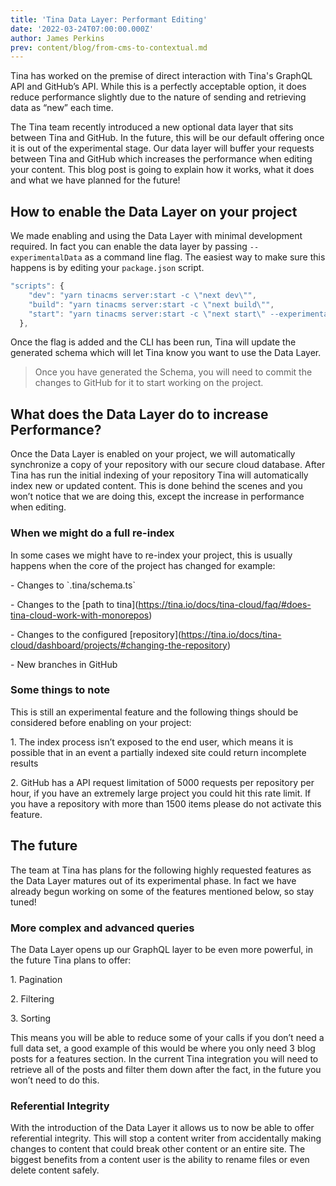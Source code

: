 ```yaml
---
title: 'Tina Data Layer: Performant Editing'
date: '2022-03-24T07:00:00.000Z'
author: James Perkins
prev: content/blog/from-cms-to-contextual.md
---
```


Tina has worked on the premise of direct interaction with Tina's GraphQL API and GitHub’s API. While this is a perfectly acceptable option, it does reduce performance slightly due to the nature of sending and retrieving data as “new” each time. 

The Tina team recently introduced a new optional data layer that sits between Tina and GitHub. In the future, this will be our default offering once it is out of the experimental stage. Our data layer will buffer your requests between Tina and GitHub which increases the performance when editing your content. This blog post is going to explain how it works, what it does and what we have planned for the future!

<Youtube embedSrc="https://res.cloudinary.com/forestry-demo/video/upload/v1647955731/blog-media/data-layer/Before_perf_1.mp4"/>

## How to enable the Data Layer on your project

We made enabling and using the Data Layer with minimal development required. In fact you can enable the data layer by passing `--experimentalData` as a command line flag. The easiest way to make sure this happens is by editing your `package.json` script. 

```jsx
"scripts": {
    "dev": "yarn tinacms server:start -c \"next dev\"",
    "build": "yarn tinacms server:start -c \"next build\"",
    "start": "yarn tinacms server:start -c \"next start\" --experimentalData",
  },
```

Once the flag is added and the CLI has been run, Tina will update the generated schema which will let Tina know you want to use the Data Layer. 

> Once you have generated the Schema, you will need to commit the changes to GitHub for it to start working on the project.

## What does the Data Layer do to increase Performance?

Once the Data Layer is enabled on your project, we will automatically synchronize a copy of your repository with our secure cloud database. After Tina has run the initial indexing of your repository Tina will automatically index new or updated content. This is done behind the scenes and you won’t notice that we are doing this, except the increase in performance when editing.

### &#xA;When we might do a full re-index

In some cases we might have to re-index your project, this is usually happens when the core of the project has changed for example:

\- Changes to \`.tina/schema.ts\`

\- Changes to the \[path to tina]\(https://tina.io/docs/tina-cloud/faq/#does-tina-cloud-work-with-monorepos)

\- Changes to the configured \[repository]\(https://tina.io/docs/tina-cloud/dashboard/projects/#changing-the-repository)

\- New branches in GitHub

### Some things to note

This is still an experimental feature and the following things should be considered before enabling on your project: 

1\. The index process isn’t exposed to the end user, which means it is possible that in an event a partially indexed site could return incomplete results

2\. GitHub has a API request limitation of 5000 requests per repository per hour, if you have an extremely large project you could hit this rate limit. If you have a repository with more than 1500 items please do not activate this feature.

## The future

The team at Tina has plans for the following highly requested features as the Data Layer matures out of its experimental phase. In fact we have already begun working on some of the features mentioned below, so stay tuned! 

### &#xA;More complex and advanced queries

The Data Layer opens up our GraphQL layer to be even more powerful, in the future Tina plans to offer: 

1\. Pagination

2\. Filtering

3\. Sorting 

This means you will be able to reduce some of your calls if you don’t need a full data set, a good example of this would be where you only need 3 blog posts for a features section. In the current Tina integration you will need to retrieve all of the posts and filter them down after the fact, in the future you won’t need to do this. 

### &#xA;Referential Integrity

With the introduction of the Data Layer it allows us to now be able to offer referential integrity. This will stop a content writer from accidentally making changes to content that could break other content or an entire site. The biggest benefits from a content user is the ability to rename files or even delete content safely.&#x20;
